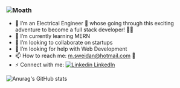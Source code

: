 ### ![Moath](https://user-images.githubusercontent.com/81511441/127752527-c311610e-175b-4ce5-8a19-5af5c0faaa17.png)

- 🔭 I’m an Electrical Engineer :electric_plug: whose going through this exciting adventure to become a full stack developer! :man_technologist:
- 🌱 I’m currently learning MERN
- 👯 I’m looking to collaborate on startups
- 🤔 I’m looking for help with Web Development
- 📫 How to reach me: m.sweidan@hotmail.com :love_letter:
- ⚡ Connect with me: [![Linkedin](https://i.stack.imgur.com/gVE0j.png) LinkedIn](https://www.linkedin.com/in/moathsweidan/)



![Anurag's GitHub stats](https://github-readme-stats.vercel.app/api?username=mezoswn&theme=algolia&show_icons=true)

<!--
**mezoswn/mezoswn** is a ✨ _special_ ✨ repository because its `README.md` (this file) appears on your GitHub profile.

Here are some ideas to get you started:
### Hi there 👋 , I'm Moath

- 🔭 I’m an Electrical Engineer
- 🌱 I’m currently learning MERN
- 👯 I’m looking to collaborate on startups
- 🤔 I’m looking for help with Web Development
- 💬 Ask me about ...
- 📫 How to reach me: m.sweidan@hotmail.com
- 😄 Pronouns: ...
- ⚡ Fun fact: ...
-->
